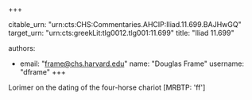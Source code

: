 +++


citable_urn: "urn:cts:CHS:Commentaries.AHCIP:Iliad.11.699.BAJHwGQ"
target_urn: "urn:cts:greekLit:tlg0012.tlg001:11.699"
title: "Iliad 11.699"

authors:
- email: "frame@chs.harvard.edu"
  name: "Douglas Frame"
  username: "dframe"
+++

<p>Lorimer on the dating of the four-horse chariot [MRBTP: 'ff']</p>